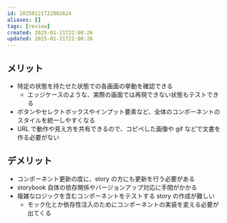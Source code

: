 ```yaml
---
id: 20250121T22002624
aliases: []
tags: [review]
created: 2025-01-21T22:00:26
updated: 2025-01-21T22:00:26
---
```


## メリット

- 特定の状態を持たせた状態での各画面の挙動を確認できる
	- エッジケースのような、実際の画面では再現できない状態もテストできる
- ボタンやセレクトボックスやインプット要素など、全体のコンポーネントのスタイルを統一しやすくなる
- URL で動作や見え方を共有できるので、コピペした画像や gif などで文書を作る必要がない

## デメリット

- コンポーネント更新の度に、story の方にも更新を行う必要がある
- storybook 自体の依存関係やバージョンアップ対応に手間がかかる
- 複雑なロジックを含むコンポーネントをテストする story の作成が難しい
	- モック化とか依存性注入のためにコンポーネントの実装を変える必要が出てくる
